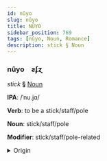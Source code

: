 ```yaml
---
id: nûyo
slug: nûyo
title: NÛYO
sidebar_position: 769
tags: [nûyo, Noun, Romance]
description: stick § Noun
---
```


### nûyo&emsp;<span kind="abugida">ƨʄɀ</span>

*stick* **§** [Noun](../../tags/Noun)

**IPA**: /ˈnu.jɑ/

**Verb**: to be a stick/staff/pole

**Noun**: stick/staff/pole

**Modifier**: stick/staff/pole-related

<details>
    <summary>Origin</summary>
    Romanian nuia [nuˈja]<br/>
    <em>Romance Language Family</em>
</details>
